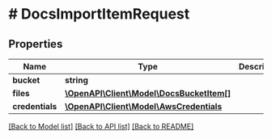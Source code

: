 # # DocsImportItemRequest

## Properties

Name | Type | Description | Notes
------------ | ------------- | ------------- | -------------
**bucket** | **string** |  |
**files** | [**\OpenAPI\Client\Model\DocsBucketItem[]**](DocsBucketItem.md) |  |
**credentials** | [**\OpenAPI\Client\Model\AwsCredentials**](AwsCredentials.md) |  | [optional]

[[Back to Model list]](../../README.md#models) [[Back to API list]](../../README.md#endpoints) [[Back to README]](../../README.md)
